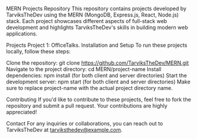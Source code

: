 MERN Projects Repository
This repository contains projects developed by TarviksTheDev using the MERN (MongoDB, Express.js, React, Node.js) stack. Each project showcases different aspects of full-stack web development and highlights TarviksTheDev's skills in building modern web applications.

Projects
Project 1: OfficeTalks.
Installation and Setup
To run these projects locally, follow these steps:

Clone the repository: git clone https://github.com/TarviksTheDev/MERN.git
Navigate to the project directory: cd MERN/project-name
Install dependencies: npm install (for both client and server directories)
Start the development server: npm start (for both client and server directories)
Make sure to replace project-name with the actual project directory name.

Contributing
If you'd like to contribute to these projects, feel free to fork the repository and submit a pull request. Your contributions are highly appreciated!

Contact
For any inquiries or collaborations, you can reach out to TarviksTheDev at tarviksthedev@example.com.
